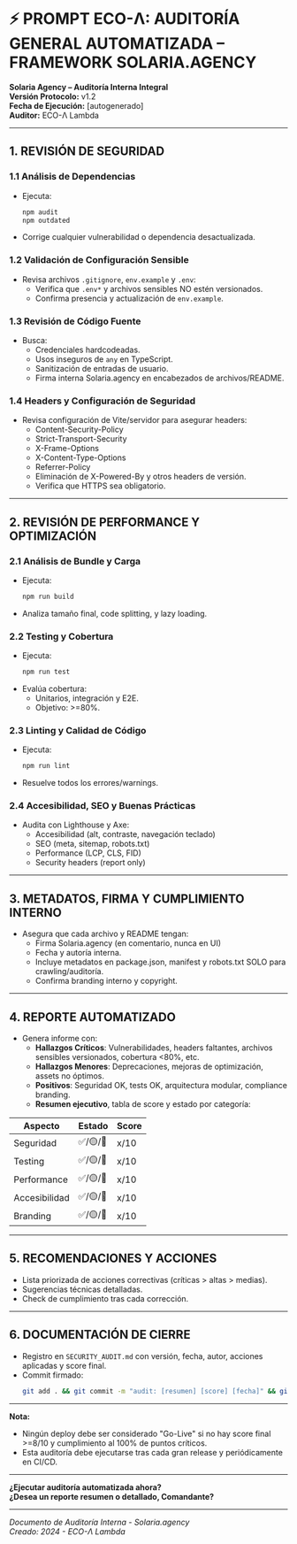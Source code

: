 # ⚡ PROMPT ECO-Λ: AUDITORÍA GENERAL AUTOMATIZADA – FRAMEWORK SOLARIA.AGENCY

**Solaria Agency – Auditoría Interna Integral**  
**Versión Protocolo:** v1.2  
**Fecha de Ejecución:** [autogenerado]  
**Auditor:** ECO-Λ Lambda

---

## 1. REVISIÓN DE SEGURIDAD

### 1.1 Análisis de Dependencias
- Ejecuta:
  ```bash
  npm audit
  npm outdated
  ```
- Corrige cualquier vulnerabilidad o dependencia desactualizada.

### 1.2 Validación de Configuración Sensible
- Revisa archivos `.gitignore`, `env.example` y `.env`:
  - Verifica que `.env*` y archivos sensibles NO estén versionados.
  - Confirma presencia y actualización de `env.example`.

### 1.3 Revisión de Código Fuente
- Busca:
  - Credenciales hardcodeadas.
  - Usos inseguros de `any` en TypeScript.
  - Sanitización de entradas de usuario.
  - Firma interna Solaria.agency en encabezados de archivos/README.

### 1.4 Headers y Configuración de Seguridad
- Revisa configuración de Vite/servidor para asegurar headers:
  - Content-Security-Policy
  - Strict-Transport-Security
  - X-Frame-Options
  - X-Content-Type-Options
  - Referrer-Policy
  - Eliminación de X-Powered-By y otros headers de versión.
  - Verifica que HTTPS sea obligatorio.

---

## 2. REVISIÓN DE PERFORMANCE Y OPTIMIZACIÓN

### 2.1 Análisis de Bundle y Carga
- Ejecuta:
  ```bash
  npm run build
  ```
- Analiza tamaño final, code splitting, y lazy loading.

### 2.2 Testing y Cobertura
- Ejecuta:
  ```bash
  npm run test
  ```
- Evalúa cobertura:
  - Unitarios, integración y E2E.
  - Objetivo: >=80%.

### 2.3 Linting y Calidad de Código
- Ejecuta:
  ```bash
  npm run lint
  ```
- Resuelve todos los errores/warnings.

### 2.4 Accesibilidad, SEO y Buenas Prácticas
- Audita con Lighthouse y Axe:
  - Accesibilidad (alt, contraste, navegación teclado)
  - SEO (meta, sitemap, robots.txt)
  - Performance (LCP, CLS, FID)
  - Security headers (report only)

---

## 3. METADATOS, FIRMA Y CUMPLIMIENTO INTERNO
- Asegura que cada archivo y README tengan:
  - Firma Solaria.agency (en comentario, nunca en UI)
  - Fecha y autoría interna.
  - Incluye metadatos en package.json, manifest y robots.txt SOLO para crawling/auditoría.
  - Confirma branding interno y copyright.

---

## 4. REPORTE AUTOMATIZADO
- Genera informe con:
  - **Hallazgos Críticos**: Vulnerabilidades, headers faltantes, archivos sensibles versionados, cobertura <80%, etc.
  - **Hallazgos Menores**: Deprecaciones, mejoras de optimización, assets no óptimos.
  - **Positivos**: Seguridad OK, tests OK, arquitectura modular, compliance branding.
  - **Resumen ejecutivo**, tabla de score y estado por categoría:

| Aspecto | Estado | Score |
|---------|--------|-------|
| Seguridad | ✅/🟡/🔴 | x/10 |
| Testing | ✅/🟡/🔴 | x/10 |
| Performance | ✅/🟡/🔴 | x/10 |
| Accesibilidad | ✅/🟡/🔴 | x/10 |
| Branding | ✅/🟡/🔴 | x/10 |

---

## 5. RECOMENDACIONES Y ACCIONES
- Lista priorizada de acciones correctivas (críticas > altas > medias).
- Sugerencias técnicas detalladas.
- Check de cumplimiento tras cada corrección.

---

## 6. DOCUMENTACIÓN DE CIERRE
- Registro en `SECURITY_AUDIT.md` con versión, fecha, autor, acciones aplicadas y score final.
- Commit firmado:
  ```bash
  git add . && git commit -m "audit: [resumen] [score] [fecha]" && git push
  ```

---

**Nota:**
- Ningún deploy debe ser considerado "Go-Live" si no hay score final >=8/10 y cumplimiento al 100% de puntos críticos.
- Esta auditoría debe ejecutarse tras cada gran release y periódicamente en CI/CD.

---

**¿Ejecutar auditoría automatizada ahora?**  
**¿Desea un reporte resumen o detallado, Comandante?**

---

*Documento de Auditoría Interna - Solaria.agency*  
*Creado: 2024 - ECO-Λ Lambda* 